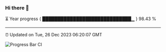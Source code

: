 ### Hi there 👋

⏳ Year progress { █████████████████████████████▁ } 98.43 %

---

⏰ Updated on Tue, 26 Dec 2023 06:20:07 GMT

![Progress Bar CI](https://github.com/liununu/liununu/workflows/Progress%20Bar%20CI/badge.svg)
